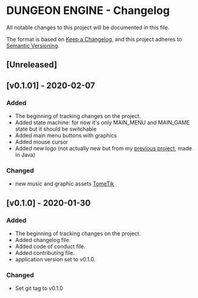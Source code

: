 # DUNGEON ENGINE - Changelog

All notable changes to this project will be documented in this file.

The format is based on [Keep a Changelog](https://keepachangelog.com/en/1.0.0/),
and this project adheres to [Semantic Versioning](https://semver.org/spec/v2.0.0.html).


## [Unreleased]

## [v0.1.01] - 2020-02-07
### Added
- The beginning of tracking changes on the project.
- Added state machine: for now it's only MAIN_MENU and MAIN_GAME state but it should be switchable
- Added main menu buttons with graphics
- Added mouse cursor
- Added new logo (not actually new but from my [previous project](https://github.com/szczypiorofix/for-gold-and-sweetrolls), made in Java)

### Changed
 - new music and graphic assets [TomeTik](http://pousse.rapiere.free.fr/tome/)


## [v0.1.0] - 2020-01-30
### Added
- The beginning of tracking changes on the project.
- Added changelog file.
- Added code of conduct file.
- Added contributing file.
- application version set to v0.1.0.

### Changed
 - Set git tag to v0.1.0
